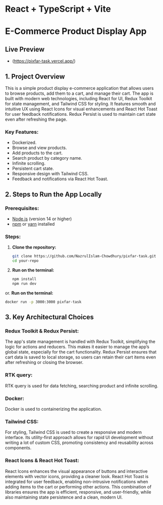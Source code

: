 # React + TypeScript + Vite

# E-Commerce Product Display App

## Live Preview
   - (https://pixfar-task.vercel.app/)

## 1. Project Overview

This is a simple product display e-commerce application that allows users to browse products, add them to a cart, and manage their cart. The app is built with modern web technologies, including React for UI, Redux Toolkit for state management, and Tailwind CSS for styling. It features smooth and intuitive UX using React Icons for visual enhancements and React Hot Toast for user feedback notifications. Redux Persist is used to maintain cart state even after refreshing the page.

### Key Features:

- Dockerized.
- Browse and view products.
- Add products to the cart.
- Search product by category name.
- Infinite scrolling.
- Persistent cart state.
- Responsive design with Tailwind CSS.
- Feedback and notifications via React Hot Toast.

## 2. Steps to Run the App Locally

### Prerequisites:

- [Node.js](https://nodejs.org/) (version 14 or higher)
- [npm](https://www.npmjs.com/) or [yarn](https://yarnpkg.com/) installed

### Steps:

1. **Clone the repository:**
   ```bash
   git clone https://github.com/NazrulIslam-Chowdhury/pixfar-task.git
   cd your-repo
   ```
2. **Run on the terminal:**
   ```bash
   npm install
   npm run dev
   ```
or. **Run on the terminal:**
   ```bash
   docker run -p 3000:3000 pixfar-task
   ```
## 3. Key Architectural Choices

### Redux Toolkit & Redux Persist:

The app's state management is handled with Redux Toolkit, simplifying the logic for actions and reducers. This makes it easier to manage the app’s global state, especially for the cart functionality. Redux Persist ensures that cart data is saved to local storage, so users can retain their cart items even after refreshing or closing the browser.

### RTK query:

RTK query is used for data fetching, searching product and infinite scrolling.

### Docker:

Docker is used to containerizing the application.

### Tailwind CSS:

For styling, Tailwind CSS is used to create a responsive and modern interface. Its utility-first approach allows for rapid UI development without writing a lot of custom CSS, promoting consistency and reusability across components.

### React Icons & React Hot Toast:

React Icons enhances the visual appearance of buttons and interactive elements with vector icons, providing a cleaner look.
React Hot Toast is integrated for user feedback, enabling non-intrusive notifications when adding items to the cart or performing other actions.
This combination of libraries ensures the app is efficient, responsive, and user-friendly, while also maintaining state persistence and a clean, modern UI.
